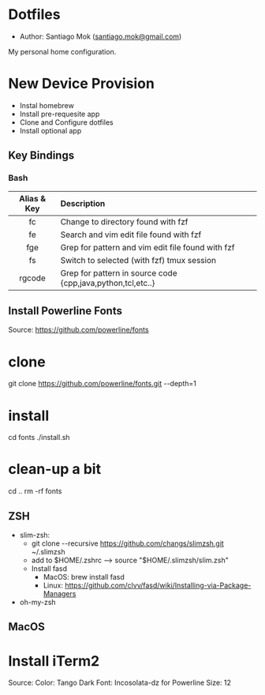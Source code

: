 # Dotfiles
* Author: Santiago Mok (santiago.mok@gmail.com)

My personal home configuration.

# New Device Provision
- Instal homebrew
- Install pre-requesite app
- Clone and Configure dotfiles
- Install optional app

## Key Bindings
### Bash
| Alias & Key | Description |
| :---: | :---  |
| fc          | Change to directory found with fzf                               |
| fe          | Search and vim edit file found with fzf                          |
| fge         | Grep for pattern and vim edit file found with fzf                |
| fs          | Switch to selected (with fzf) tmux session                       |
| rgcode      | Grep for pattern in source code {cpp,java,python,tcl,etc..}      |

## Install Powerline Fonts
Source: https://github.com/powerline/fonts
# clone
git clone https://github.com/powerline/fonts.git --depth=1
# install
cd fonts
./install.sh
# clean-up a bit
cd ..
rm -rf fonts

## ZSH
* slim-zsh: 
    - git clone --recursive https://github.com/changs/slimzsh.git ~/.slimzsh
    - add to $HOME/.zshrc --> source "$HOME/.slimzsh/slim.zsh"
    - Install fasd
        - MacOS: brew install fasd
        - Linux: https://github.com/clvv/fasd/wiki/Installing-via-Package-Managers 
* oh-my-zsh

## MacOS 
# Install iTerm2
Source: 
Color: Tango Dark
Font: Incosolata-dz for Powerline
Size: 12
